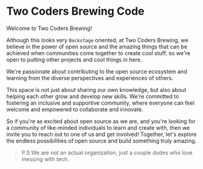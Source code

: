 # Two Coders Brewing Code

Welcome to Two Coders Brewing!

Although this looks very `Backstage` oriented, at Two Coders Brewing, we believe in the power of open source and the amazing things that can be achieved when communities come together to create cool stuff, so we're open to putting other projects and cool things in here.

We're passionate about contributing to the open source ecosystem and learning from the diverse perspectives and experiences of others.

This space is not just about sharing our own knowledge, but also about helping each other grow and develop new skills. We're committed to fostering an inclusive and supportive community, where everyone can feel welcome and empowered to collaborate and innovate.

So if you're as excited about open source as we are, and you're looking for a community of like-minded individuals to learn and create with, then we invite you to reach out to one of us and get involved! Together, let's explore the endless possibilities of open source and build something truly amazing.

> P.S We are not an actual organization, just a couple dudes who love messing with tech.
